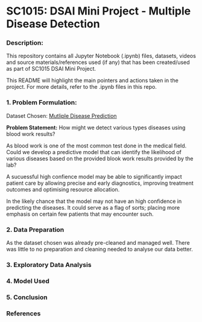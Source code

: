 # SC1015: DSAI Mini Project - Multiple Disease Detection


### Description:
This repository contains all Jupyter Notebook (.ipynb) files, datasets, videos and source materials/references used (if any) that has been created/used as part of SC1015 DSAI Mini Project.

This README will highlight the main pointers and actions taken in the project. For more details, refer to the .ipynb files in this repo.

### 1. Problem Formulation:
Dataset Chosen: [Mutliple Disease Prediction](https://www.kaggle.com/datasets/ehababoelnaga/multiple-disease-prediction)

**Problem Statement:** How might we detect various types diseases using blood work results?


As blood work is one of the most common test done in the medical field. Could we develop a predictive model that can identify the likelihood of various diseases based on the provided blook work results provided by the lab?

A sucuessful high confience model may be able to significantly impact patient care by allowing precise and early diagnostics, improving treatment outcomes and optimising resource allocation.

In the likely chance that the model may not have an high confidence in predicting the diseases. It could serve as a flag of sorts; placing more emphasis on certain few patients that may encounter such.

### 2. Data Preparation
As the dataset chosen was already pre-cleaned and managed well. There was little to no preparation and cleaning needed to analyse our data better.


### 3. Exploratory Data Analysis

### 4. Model Used
### 5. Conclusion
### References
